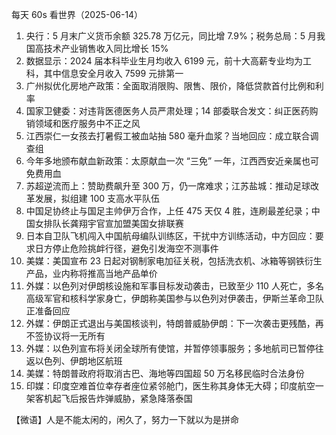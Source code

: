 每天 60s 看世界（2025-06-14）

1. 央行：5 月末广义货币余额 325.78 万亿元，同比增 7.9%；税务总局：5 月我国高技术产业销售收入同比增长 15%
2. 数据显示：2024 届本科毕业生月均收入 6199 元，前十大高薪专业均为工科，其中信息安全月收入 7599 元排第一
3. 广州拟优化房地产政策：全面取消限购、限售、限价，降低贷款首付比例和利率
4. 国家卫健委：对违背医德医务人员严肃处理；14 部委联合发文：纠正医药购销领域和医疗服务中不正之风
5. 江西崇仁一女孩去打暑假工被血站抽 580 毫升血浆？当地回应：成立联合调查组
6. 今年多地颁布献血新政策：太原献血一次 “三免” 一年，江西西安近亲属也可免费用血
7. 苏超逆流而上：赞助费飙升至 300 万，仍一席难求；江苏盐城：推动足球改革发展，拟组建 100 支高水平队伍
8. 中国足协终止与国足主帅伊万合作，上任 475 天仅 4 胜，连刷最差纪录；中国女排队长龚翔宇官宣加盟美国女排联赛
9. 日本自卫队飞机闯入中国航母编队训练区，干扰中方训练活动，中方回应：要求日方停止危险挑衅行径，避免引发海空不测事件
10. 美媒：美国宣布 23 日起对钢制家电加征关税，包括洗衣机、冰箱等钢铁衍生产品，业内称将推高当地产品单价
11. 外媒：以色列对伊朗核设施和军事目标发动袭击，已致至少 110 人死亡，多名高级军官和核科学家身亡，伊朗称美国参与以色列对伊袭击，伊斯兰革命卫队正准备回应
12. 外媒：伊朗正式退出与美国核谈判，特朗普威胁伊朗：下一次袭击更残酷，再不签协议将一无所有
13. 外媒：以色列宣布将关闭全球所有使馆，并暂停领事服务；多地航司已暂停往返以色列、伊朗地区航班
14. 美媒：特朗普政府将取消古巴、海地等四国超 50 万名移民临时合法身份
15. 印媒：印度空难首位幸存者座位紧邻舱门，医生称其身体无大碍；印度航空一架客机起飞后报告炸弹威胁，紧急降落泰国

【微语】人是不能太闲的，闲久了，努力一下就以为是拼命